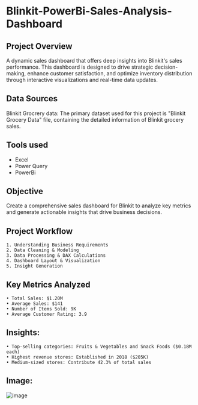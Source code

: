 # Blinkit-PowerBi-Sales-Analysis-Dashboard

## Project Overview
A dynamic sales dashboard that offers deep insights into Blinkit's sales performance. This dashboard is designed to drive strategic decision-making, enhance customer satisfaction, and optimize inventory distribution through interactive visualizations and real-time data updates.

## Data Sources
Blinkit Grocrery data: The primary dataset used for this project is "Blinkit Grocery Data" file, containing the detailed information of Blinkit grocery sales.

## Tools used
- Excel
- Power Query
- PowerBi

## Objective
 Create a comprehensive sales dashboard for Blinkit to analyze key metrics and generate actionable insights that drive business decisions.

 ## Project Workflow
 	1. Understanding Business Requirements
	2. Data Cleaning & Modeling
	3. Data Processing & DAX Calculations
	4. Dashboard Layout & Visualization
  	5. Insight Generation

  ## Key Metrics Analyzed
	• Total Sales: $1.20M
	• Average Sales: $141
	• Number of Items Sold: 9K
	• Average Customer Rating: 3.9

  ## Insights:
	• Top-selling categories: Fruits & Vegetables and Snack Foods ($0.18M each)
	• Highest revenue stores: Established in 2018 ($205K)
	• Medium-sized stores: Contribute 42.3% of total sales

 ## Image:
 ![image](https://github.com/user-attachments/assets/c0350782-cc2c-422b-b819-ceb0ccaf0774)

